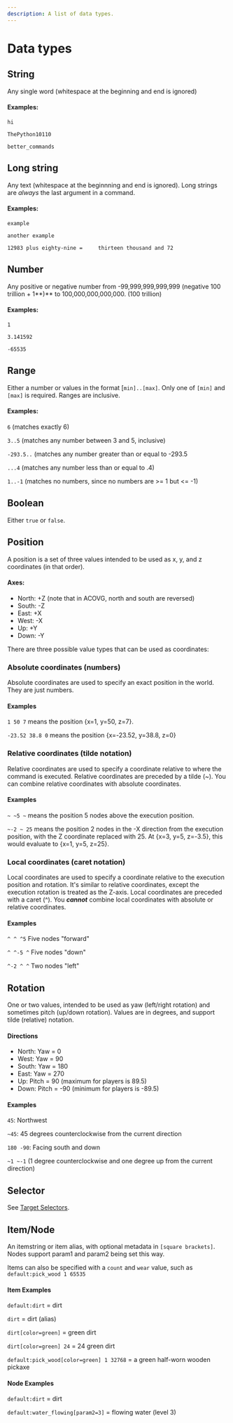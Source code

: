 ```yaml
---
description: A list of data types.
---
```


# Data types

## String

Any single word (whitespace at the beginning and end is ignored)

#### Examples:

`hi`

`ThePython10110`

`better_commands`

## Long string

Any text (whitespace at the beginnning and end is ignored). Long strings are _always_ the last argument in a command.

#### Examples:

`example`

`another example`

`12983 plus eighty-nine =     thirteen thousand and 72`

## Number

Any positive or negative number from -99,999,999,999,999 (negative 100 trillion + 1**)** to 100,000,000,000,000. (100 trillion)

#### Examples:

`1`

`3.141592`

`-65535`

## Range

Either a number or values in the format \[`min]..[max]`. Only one of `[min]` and `[max]` is required. Ranges are inclusive.

#### Examples:

`6` (matches exactly 6)

`3..5` (matches any number between 3 and 5, inclusive)

`-293.5..` (matches any number greater than or equal to -293.5

`...4` (matches any number less than or equal to .4)

`1..-1` (matches no numbers, since no numbers are >= 1 but <= -1)

## Boolean

Either `true` or `false`.

## Position

A position is a set of three values intended to be used as x, y, and z coordinates (in that order).

#### Axes:

* North: +Z (note that in ACOVG, north and south are reversed)
* South: -Z
* East: +X
* West: -X
* Up: +Y
* Down: -Y

There are three possible value types that can be used as coordinates:

### Absolute coordinates (numbers)

Absolute coordinates are used to specify an exact position in the world. They are just numbers.

#### Examples

`1 50 7` means the position {x=1, y=50, z=7}.

`-23.52 38.8 0` means the position {x=-23.52, y=38.8, z=0}

### Relative coordinates (tilde notation)

Relative coordinates are used to specify a coordinate relative to where the command is executed. Relative coordinates are preceded by a tilde (\~). You can combine relative coordinates with absolute coordinates.

#### Examples

`~ ~5 ~` means the position 5 nodes above the execution position.

`~-2 ~ 25` means the position 2 nodes in the -X direction from the execution position, with the Z coordinate replaced with 25. At {x=3, y=5, z=-3.5}, this would evaluate to {x=1, y=5, z=25}.

### Local coordinates (caret notation)

Local coordinates are used to specify a coordinate relative to the execution position and rotation. It's similar to relative coordinates, except the execution rotation is treated as the Z-axis. Local coordinates are preceded with a caret (^). You _**cannot**_ combine local coordinates with absolute or relative coordinates.

#### Examples

`^ ^ ^5` Five nodes "forward"

`^ ^-5 ^` Five nodes "down"

`^-2 ^ ^` Two nodes "left"

## Rotation

One or two values, intended to be used as yaw (left/right rotation) and sometimes pitch (up/down rotation). Values are in degrees, and support tilde (relative) notation.

#### Directions

* North: Yaw = 0
* West: Yaw = 90
* South: Yaw = 180
* East: Yaw = 270
* Up: Pitch = 90 (maximum for players is 89.5)
* Down: Pitch = -90 (minimum for players is -89.5)

#### Examples

`45`: Northwest

`~45`: 45 degrees counterclockwise from the current direction

`180 -90`: Facing south and down

`~1 ~-1` (1 degree counterclockwise and one degree up from the current direction)

## Selector

See [Target Selectors](target-selectors.md).

## Item/Node

An itemstring or item alias, with optional metadata in `[square brackets]`. Nodes support param1 and param2 being set this way.

Items can also be specified with a `count` and `wear` value, such as `default:pick_wood 1 65535`

#### Item Examples

`default:dirt` = dirt

`dirt` = dirt (alias)

`dirt[color=green]` = green dirt

`dirt[color=green] 24` = 24 green dirt

`default:pick_wood[color=green] 1 32768` = a green half-worn wooden pickaxe

#### Node Examples

`default:dirt` = dirt

`default:water_flowing[param2=3]` = flowing water (level 3)

